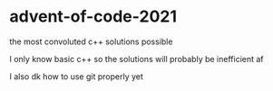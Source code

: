 # advent-of-code-2021
the most convoluted c++ solutions possible

I only know basic c++ so the solutions will probably be inefficient af

I also dk how to use git properly yet
